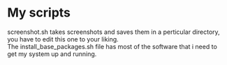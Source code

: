 # My scripts
screenshot.sh takes screenshots and saves them in a perticular directory, you have to edit this one to your liking.\
The install_base_packages.sh file has most of the software that i need to get my system up and running.
